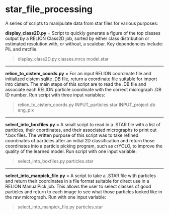 # star_file_processing

A series of scripts to manipulate data from star files for various purposes:

<b>display_class2D.py</b> = Script to quickly generate a figure of the top classes output by a RELION Class2D job, sorted by either class distribution or estimated resolution with, or without, a scalebar. Key dependencies include: PIL and mrcfile.
> display_class2D.py  classes.mrcs  model.star
-------
<b>relion_to_cistem_coords.py</b> = For an input RELION coordinate file and initialized cistem sqlite .DB file, return a coordinate file suitable for import into cistem. The main steps of this script are to read the .DB file and associate each RELION particle coordinate with the correct micrograph .DB ID number. Run script with three input variables:
> relion_to_cistem_coords.py  INPUT_particles.star  INPUT_project.db  ang_pix
-------
<b>select_into_boxfiles.py</b> = A small script to read in a .STAR file with a list of particles, their coordinates, and their associated micrographs to print out \*.box files. The written purpose of this script was to take refined coordinates of particles after an initial 2D classification and return those coordinates into a particle picking program, such as crYOLO, to improve the quality of the learned model. Run script with one input variable:
> select_into_boxfiles.py  particles.star
-------
<b>select_into_manpick_file.py</b> = A script to take a .STAR file with particles and return their coordinates in a file format suitable for direct use in a RELION ManualPick job. This allows the user to select classes of good particles and return to each image to see what those particles looked like in the raw micrograph. Run with one input variable:
> select_into_manpick_file.py particles.star
